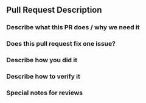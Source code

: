 <!--  Thanks for submitting a pull request! Here are some tips for you:
1. Please make sure you have read and understood the contributing guidelines: https://github.com/oecp/rama/blob/master/CONTRIBUTING.md
2. Please make sure the PR has a corresponding issue.
-->

Pull Request Description
---

### Describe what this PR does / why we need it

### Does this pull request fix one issue?
<!--If that, add "Fixes #xxxx" below in the next line. For example, Fixes #15. Otherwise, add "NONE" -->

### Describe how you did it

### Describe how to verify it

### Special notes for reviews